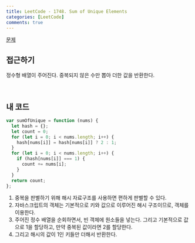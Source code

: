 ```yaml
---
title: LeetCode - 1748. Sum of Unique Elements
categories: [LeetCode]
comments: true
---
```


[문제](https://leetcode.com/problems/sum-of-unique-elements/)

## 접근하기

정수형 배열이 주어진다. 중복되지 않은 수만 뽑아 더한 값을 반환한다.

<br>

## 내 코드

```js
var sumOfUnique = function (nums) {
  let hash = {};
  let count = 0;
  for (let i = 0; i < nums.length; i++) {
    hash[nums[i]] = hash[nums[i]] ? 2 : 1;
  }
  for (let i = 0; i < nums.length; i++) {
    if (hash[nums[i]] === 1) {
      count += nums[i];
    }
  }
  return count;
};
```

1. 중복을 판별하기 위해 해시 자료구조를 사용하면 편하게 판별할 수 있다.
2. 자바스크립트의 객체는 기본적으로 키와 값으로 이루어진 해시 구조이므로, 객체를 이용한다.
3. 주어진 정수 배열을 순회하면서, 빈 객체에 원소들을 넣는다. 그리고 기본적으로 값으로 1을 할당하고, 만약 중복된 값이라면 2를 할당한다.
4. 그리고 해시의 값이 1인 키들만 더해서 반환한다.
